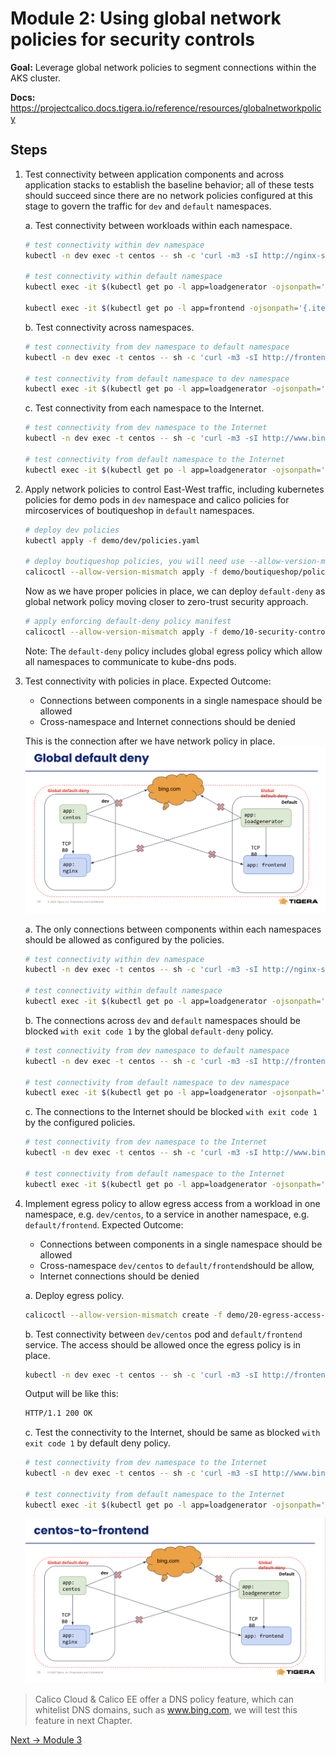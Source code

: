 # Module 2: Using global network policies for security controls

**Goal:** Leverage global network policies to segment connections within the AKS cluster.

**Docs:** https://projectcalico.docs.tigera.io/reference/resources/globalnetworkpolicy

## Steps


1. Test connectivity between application components and across application stacks to establish the baseline behavior; all of these tests should succeed since there are no network policies configured at this stage to govern the traffic for `dev` and `default` namespaces.

    a. Test connectivity between workloads within each namespace.

    ```bash
    # test connectivity within dev namespace
    kubectl -n dev exec -t centos -- sh -c 'curl -m3 -sI http://nginx-svc 2>/dev/null | grep -i http'

    # test connectivity within default namespace
    kubectl exec -it $(kubectl get po -l app=loadgenerator -ojsonpath='{.items[0].metadata.name}') -- sh -c 'curl -m3 -sI frontend 2>/dev/null | grep -i http'

    kubectl exec -it $(kubectl get po -l app=frontend -ojsonpath='{.items[0].metadata.name}') -c server -- sh -c 'nc -zv productcatalogservice 3550'
    ```

    b. Test connectivity across namespaces.

    ```bash
    # test connectivity from dev namespace to default namespace
    kubectl -n dev exec -t centos -- sh -c 'curl -m3 -sI http://frontend.default 2>/dev/null | grep -i http'

    # test connectivity from default namespace to dev namespace
    kubectl exec -it $(kubectl get po -l app=loadgenerator -ojsonpath='{.items[0].metadata.name}') -- sh -c 'curl -m3 -sI http://nginx-svc.dev 2>/dev/null | grep -i http'
    ```

    c. Test connectivity from each namespace to the Internet.

    ```bash
    # test connectivity from dev namespace to the Internet
    kubectl -n dev exec -t centos -- sh -c 'curl -m3 -sI http://www.bing.com 2>/dev/null | grep -i http'

    # test connectivity from default namespace to the Internet
    kubectl exec -it $(kubectl get po -l app=loadgenerator -ojsonpath='{.items[0].metadata.name}') -- sh -c 'curl -m3 -sI www.bing.com 2>/dev/null | grep -i http'
    ```



2. Apply network policies to control East-West traffic, including kubernetes policies for demo pods in `dev` namespace and calico policies for mircoservices of boutiqueshop in `default` namespaces.

    ```bash
    # deploy dev policies
    kubectl apply -f demo/dev/policies.yaml

    # deploy boutiqueshop policies, you will need use --allow-version-mismatch to override if client/cluster version mismatch.
    calicoctl --allow-version-mismatch apply -f demo/boutiqueshop/policies.yaml
    ```
    
    Now as we have proper policies in place, we can deploy `default-deny` as global network policy moving closer to zero-trust security approach. 

    ```bash
    # apply enforcing default-deny policy manifest
    calicoctl --allow-version-mismatch apply -f demo/10-security-controls/default-deny.yaml
    ```
    Note: The `default-deny` policy includes global egress policy which allow all namespaces to communicate to kube-dns pods.

3. Test connectivity with policies in place. Expected Outcome:
   - Connections between components in a single namespace should be allowed
   - Cross-namespace and Internet connections should be denied

    This is the connection after we have network policy in place.
      ![global-default-deny](../img/global-default-deny.png)


    a. The only connections between components within each namespaces should be allowed as configured by the policies.

    ```bash
    # test connectivity within dev namespace
    kubectl -n dev exec -t centos -- sh -c 'curl -m3 -sI http://nginx-svc 2>/dev/null | grep -i http'

    # test connectivity within default namespace
    kubectl exec -it $(kubectl get po -l app=loadgenerator -ojsonpath='{.items[0].metadata.name}') -- sh -c 'curl -m3 -sI frontend 2>/dev/null | grep -i http'
    ```

    b. The connections across `dev` and `default` namespaces should be blocked `with exit code 1` by the global `default-deny` policy.

    ```bash
    # test connectivity from dev namespace to default namespace
    kubectl -n dev exec -t centos -- sh -c 'curl -m3 -sI http://frontend.default 2>/dev/null | grep -i http'

    # test connectivity from default namespace to dev namespace
    kubectl exec -it $(kubectl get po -l app=loadgenerator -ojsonpath='{.items[0].metadata.name}') -- sh -c 'curl -m3 -sI http://nginx-svc.dev 2>/dev/null | grep -i http'
    ```

    c. The connections to the Internet should be blocked `with exit code 1` by the configured policies.

    ```bash
    # test connectivity from dev namespace to the Internet
    kubectl -n dev exec -t centos -- sh -c 'curl -m3 -sI http://www.bing.com 2>/dev/null | grep -i http'

    # test connectivity from default namespace to the Internet
    kubectl exec -it $(kubectl get po -l app=loadgenerator -ojsonpath='{.items[0].metadata.name}') -- sh -c 'curl -m3 -sI www.bing.com 2>/dev/null | grep -i http'
    ```


4. Implement egress policy to allow egress access from a workload in one namespace, e.g. `dev/centos`, to a service in another namespace, e.g. `default/frontend`. Expected Outcome: 
   - Connections between components in a single namespace should be allowed
   - Cross-namespace `dev/centos` to `default/frontend`should be allow,
   - Internet connections should be denied

    a. Deploy egress policy.

    ```bash
    calicoctl --allow-version-mismatch create -f demo/20-egress-access-controls/default-centos-to-frontend.yaml
    ```

    b. Test connectivity between `dev/centos` pod and `default/frontend` service. The access should be allowed once the egress policy is in place.

    ```bash
    kubectl -n dev exec -t centos -- sh -c 'curl -m3 -sI http://frontend.default 2>/dev/null | grep -i http'
    ```

    Output will be like this:
    ```bash
    HTTP/1.1 200 OK
    ```
    
    c. Test the connectivity to the Internet, should be same as blocked `with exit code 1` by default deny policy.

    ```bash
    # test connectivity from dev namespace to the Internet
    kubectl -n dev exec -t centos -- sh -c 'curl -m3 -sI http://www.bing.com 2>/dev/null | grep -i http'

    # test connectivity from default namespace to the Internet
    kubectl exec -it $(kubectl get po -l app=loadgenerator -ojsonpath='{.items[0].metadata.name}') -- sh -c 'curl -m3 -sI www.bing.com 2>/dev/null | grep -i http'
    ```
   

    ![default-centos-to-frontend](../img/default-centos-to-frontend.png)


>Calico Cloud & Calico EE offer a DNS policy feature, which can whitelist DNS domains, such as www.bing.com, we will test this feature in next Chapter.   


[Next -> Module 3](../calicooss/calico-for-windows.md)
